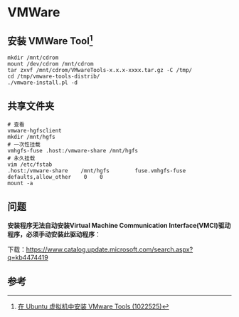 # VMWare

## 安装 VMWare Tool[^1]

```shell
mkdir /mnt/cdrom
mount /dev/cdrom /mnt/cdrom
tar zxvf /mnt/cdrom/VMwareTools-x.x.x-xxxx.tar.gz -C /tmp/
cd /tmp/vmware-tools-distrib/
./vmware-install.pl -d
```

## 共享文件夹

```shell
# 查看
vmware-hgfsclient
mkdir /mnt/hgfs
# 一次性挂载
vmhgfs-fuse .host:/vmware-share /mnt/hgfs
# 永久挂载
vim /etc/fstab
.host:/vmware-share    /mnt/hgfs        fuse.vmhgfs-fuse    defaults,allow_other    0    0
mount -a
```

## 问题

**安装程序无法自动安装Virtual Machine Communication Interface(VMCI)驱动程序，必须手动安装此驱动程序**：

下载：https://www.catalog.update.microsoft.com/search.aspx?q=kb4474419

## 参考

[^1]: [在 Ubuntu 虚拟机中安装 VMware Tools (1022525)](https://kb.vmware.com/s/article/1022525?lang=zh_CN)

